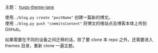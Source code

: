 主题： [hugo-theme-jane](https://github.com/xianmin/hugo-theme-jane)  

使用 `./blog.py create "postName"` 创建一篇新的博文。  
使用 `./blog.py push "commitsContent"` 将博文的根站点及博客本体上传到 GitHub。  

如果需要在不同的设备之间迁移的话，除了要 clone 本 repo 之外，还需要进入 themes 目录，重新 clone 一遍主题。  